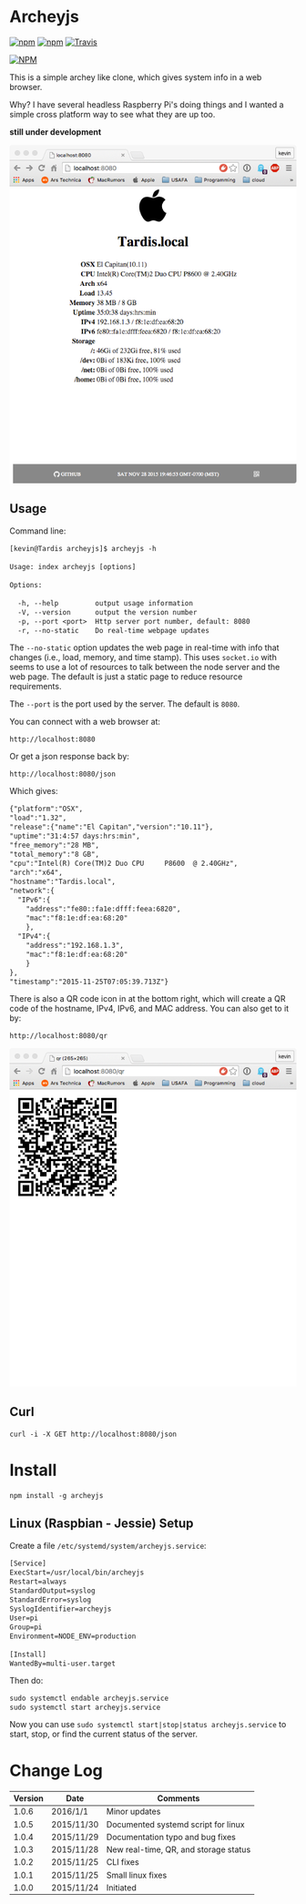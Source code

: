 # Archeyjs

[![npm](https://img.shields.io/npm/v/archeyjs.svg)](https://github.com/walchko/archeyjs)
[![npm](https://img.shields.io/npm/l/archeyjs.svg)](https://github.com/walchko/archeyjs)
[![Travis](https://img.shields.io/travis/walchko/archeyjs.svg)](https://travis-ci.org/walchko/archeyjs)

[![NPM](https://nodei.co/npm/archeyjs.png)](https://nodei.co/npm/archeyjs/)

This is a simple archey like clone, which gives system info in a web browser.

Why? I have several headless Raspberry Pi's doing things and I wanted a simple cross 
platform way to see what they are up too.

**still under development**

![](./pics/archeyjs.png)

## Usage

Command line:

    [kevin@Tardis archeyjs]$ archeyjs -h
    
    Usage: index archeyjs [options]
    
    Options:
    
      -h, --help         output usage information
      -V, --version      output the version number
      -p, --port <port>  Http server port number, default: 8080
      -r, --no-static    Do real-time webpage updates

The `--no-static` option updates the web page in real-time with info that changes (i.e.,
load, memory, and time stamp). This uses `socket.io` with seems to use a lot of resources
to talk between the node server and the web page. The default is just a static page to 
reduce resource requirements.

The `--port` is the port used by the server. The default is `8080`.

You can connect with a web browser at:

    http://localhost:8080

Or get a json response back by:

    http://localhost:8080/json

Which gives:

    {"platform":"OSX",
    "load":"1.32",
    "release":{"name":"El Capitan","version":"10.11"},
    "uptime":"31:4:57 days:hrs:min",
    "free_memory":"28 MB",
    "total_memory":"8 GB",
    "cpu":"Intel(R) Core(TM)2 Duo CPU     P8600  @ 2.40GHz",
    "arch":"x64",
    "hostname":"Tardis.local",
    "network":{
      "IPv6":{
        "address":"fe80::fa1e:dfff:feea:6820",
        "mac":"f8:1e:df:ea:68:20"
        },
      "IPv4":{
        "address":"192.168.1.3",
        "mac":"f8:1e:df:ea:68:20"
        }
    },
    "timestamp":"2015-11-25T07:05:39.713Z"}

There is also a QR code icon in at the bottom right, which will create a QR code of the 
hostname, IPv4, IPv6, and MAC address. You can also get to it by:

    http://localhost:8080/qr

![](./pics/qr.png)

## Curl

    curl -i -X GET http://localhost:8080/json

# Install

    npm install -g archeyjs

## Linux (Raspbian - Jessie) Setup

Create a file `/etc/systemd/system/archeyjs.service`:

	[Service]
	ExecStart=/usr/local/bin/archeyjs
	Restart=always
	StandardOutput=syslog
	StandardError=syslog
	SyslogIdentifier=archeyjs
	User=pi
	Group=pi
	Environment=NODE_ENV=production

	[Install]
	WantedBy=multi-user.target

Then do:

    sudo systemctl endable archeyjs.service
    sudo systemctl start archeyjs.service

Now you can use `sudo systemctl start|stop|status archeyjs.service` to start, stop, or 
find the current status of the server.

# Change Log

| Version | Date       | Comments |
|---------|------------|----------|
| 1.0.6   | 2016/1/1   | Minor updates |
| 1.0.5   | 2015/11/30 | Documented systemd script for linux |
| 1.0.4   | 2015/11/29 | Documentation typo and bug fixes |
| 1.0.3   | 2015/11/28 | New real-time, QR, and storage status |
| 1.0.2   | 2015/11/25 | CLI fixes |
| 1.0.1   | 2015/11/25 | Small linux fixes |
| 1.0.0   | 2015/11/24 | Initiated |

